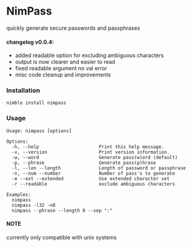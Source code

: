 # NimPass

quickly generate secure passwords and passphrases

#### changelog v0.0.4:
  + added readable option for excluding ambiguous characters
  + output is now clearer and easier to read
  + fixed readable argument no val error
  + misc code cleanup and improvements

### Installation
```
nimble install nimpass
```

### Usage
```
Usage: nimpass [options]

Options:
  -h, --help                      Print this help message.
  -v, --version                   Print version information.
  -w, --word                      Generate pass(w)ord (default)
  -p, --phrase                    Generate pass(p)hrase
  -l, --len --length              Length of password or passphrase
  -n, --num --number              Number of pass's to generate
  -e --ext --extended             Use extended character set
  -r --readable                   exclude ambiguous characters

Examples:
  nimpass
  nimpass -l32 -n8
  nimpass --phrase --length 8 --sep ":"
```

#### NOTE
currently only compatible with unix systems
